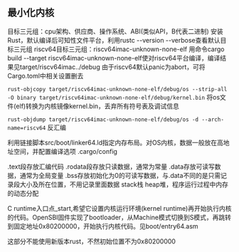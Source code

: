最小化内核
-------
目标三元组：cpu架构、供应商、操作系统、ABI(类似API，B代表二进制)
安装Rust，默认编译后可知性文件平台，利用rustc --version --verbose查看默认目标三元组
riscv64目标三元组：riscv64imac-unknown-none-elf
用命令cargo build --target riscv64imac-unknown-none-elf使对riscv64平台编译，编译结果见target/riscv64imac../debug
由于riscv64默认panic为abort，可将Cargo.toml中相关设置删去

`rust-objcopy target/riscv64imac-unknown-none-elf/debug/os --strip-all -O binary target/riscv64imac-unknown-none-elf/debug/kernel.bin` 将os文件(elf)转换为内核镜像kernel.bin，丢弃所有符号表及调试信息

`rust-objdump target/riscv64imac-unknown-none-elf/debug/os -d --arch-name=riscv64` 反汇编

利用链接脚本src/boot/linker64.ld指定内存布局。对OS内核，数据一般放在高地址空间，并配置编译选项 .cargo/config

.text段存放汇编代码
.rodata段存放只读数据，通常为常量
.data存放可读写数据，通常为全局变量
.bss存放初始化为0的可读写数据，与.data不同的是只需记录段大小及所在位置，不用记录里面数据
stack栈
heap堆，程序运行过程中内存的动态分配

C runtime入口点_start,希望它设置内核运行环境(kernel runtime)再开始执行内核的代码。OpenSBI固件实现了bootloader，从Machine模式切换到S模式，再跳转到固定地址0x80200000，开始执行内核代码。见boot/entry64.asm

这部分不能使用新版本rust，不然初始位置不为0x80200000